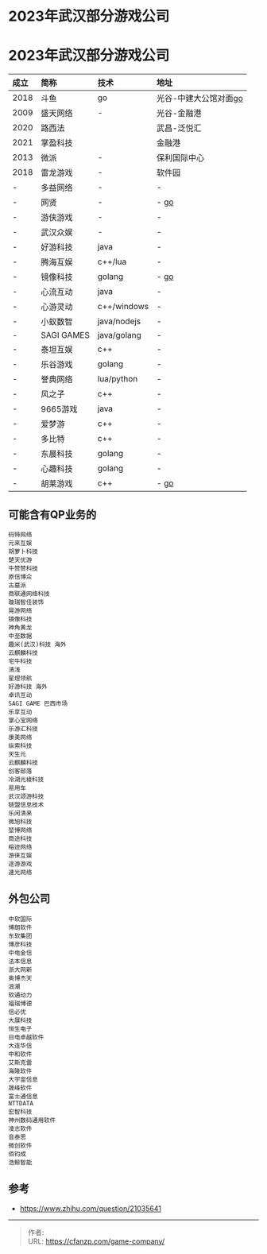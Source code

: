 # 2023年武汉部分游戏公司


<!--more-->
# 2023年武汉部分游戏公司

| 成立 | 简称       | 技术                        | 地址                |
| :--- | :--------- | :-------------------------- | :------------------ |
| 2018 | 斗鱼       | go                          | 光谷-中建大公馆对面[go]() |
| 2009 | 盛天网络   | -                           | 光谷-金融港         |
| 2020 | 路西法     |                             | 武昌-泛悦汇         |
| 2021 | 掌盈科技   |                             | 金融港         |
| 2013 | 微派       | -                           | 保利国际中心   |
| 2018 | 雷龙游戏   | -                           | 软件园         |
| -    | 多益网络   | -                           | -              |
| -    | 网贤       | -                           | - [go](https://www.zhipin.com/gongsi/d3cd9e3049d812b11nV6296_F1E~.html?ka=rcmd_list_company_5)          |
| -    | 游侠游戏   | -                           | -              |
| -    | 武汉众娱   | -                           | -              |
| -    | 好游科技   | java                        | -              |
| -    | 腾海互娱   | c++/lua                     | -              |
| -    | 镜像科技   | golang                      | - [go](https://www.zhipin.com/gongsi/c5159929281503541XB62ty1.html?ka=rcmd_list_company_2)              |
| -    | 心流互动   | java                        | -              |
| -    | 心游灵动   | c++/windows                 | -              |
| -    | 小蚁数智   | java/nodejs                 | -              |
| -    | SAGI GAMES | java/golang                 | -              |
| -    | 泰坦互娱   | c++                         | -              |
| -    | 乐谷游戏   | golang                      | -              |
| -    | 誉典网络   | lua/python                  | -              |
| -    | 风之子     | c++                         | -              |
| -    | 9665游戏   | java                        | -              |
| -    | 爱梦游     | c++                         | -              |
| -    | 多比特     | c++                         | -              |
| -    | 东晨科技   | golang                      | -              |
| -    | 心趣科技   | golang                      | -              |
| -    | 胡莱游戏   | c++                         | - [go](https://www.zhipin.com/gongsi/2d3dff9f91264af41XB539y6.html?ka=job-detail-company_custompage)    |


## 可能含有QP业务的
```
码特网络
元来互娱
胡萝卜科技
楚天优游
牛赞赞科技
原信博众
古墓派
商联通网络科技
璇瑞智佳装饰
晃游网络
镜像科技
神角黄龙
中至数据
趣米(武汉)科技 海外
云麒麟科技
宅牛科技
清浅
星煜领航
好游科技 海外
卓讯互动
SAGI GAME 巴西市场
乐享互动
掌心宝网络
乐游汇科技
康美网络
纵索科技
天生元
云麒麟科技
创客部落
冷湖光棱科技
易用车
武汉颂游科技
链盟信息技术
乐闲清来
微旭科技
堃博网络
商途科技
榕迹网络
游徕互娱
途游游戏
速光网络
```


## 外包公司
```
中软国际
博朗软件
东软集团
博彦科技
中电金信
法本信息
浙大网新
奥博杰天
浪潮
软通动力
福瑞博德
信必优
大展科技
恒生电子
日电卓越软件
大连华信
中和软件
艾斯克雷
海隆软件
大宇宙信息
晟峰软件
富士通信息
NTTDATA
宏智科技
神州数码通用软件
凌志软件
音泰思
微创软件
佰钧成
浩鲸智能
```

## 参考
- https://www.zhihu.com/question/21035641


---

> 作者:   
> URL: https://cfanzp.com/game-company/  

